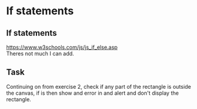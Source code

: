 # If statements

## If statements 
https://www.w3schools.com/js/js_if_else.asp
<br> Theres not much I can add.

## Task
Continuing on from exercise 2, check if any part of the rectangle is outside the canvas, if is then show and error in and alert and don't display the rectangle.